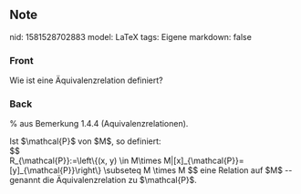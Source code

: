 ## Note
nid: 1581528702883
model: LaTeX
tags: Eigene
markdown: false

### Front
Wie ist eine Äquivalenzrelation definiert?

### Back
% aus Bemerkung 1.4.4 (Aquivalenzrelationen).
<div>
  Ist $<span>\mathcal{P}$ von $M$, so definiert:</span>
  <div>
    <span>$$</span>
    <div>
      R_{\mathcal{P}}:=\left\{(x, y) \in M\times
      M|[x]_{\mathcal{P}}=[y]_{\mathcal{P}}\right\} \subseteq M
      \times M $$ eine Relation auf $M$ -- genannt die
      Äquivalenzrelation zu $\mathcal{P}$.
    </div>
  </div>
</div>

